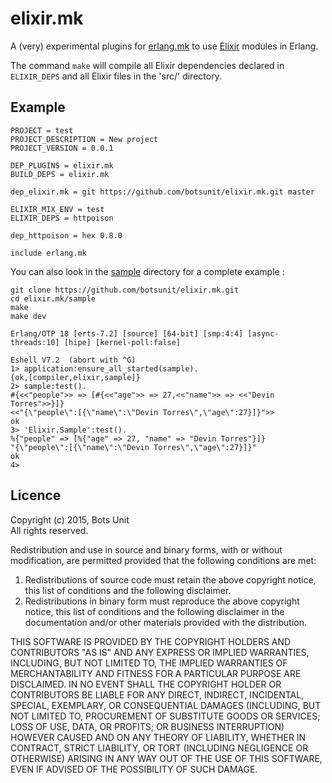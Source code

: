 # elixir.mk

A (very) experimental plugins for [erlang.mk](http://erlang.mk) to use [Elixir](http://elixir-lang.org/) modules in Erlang.

The command `make` will compile all Elixir dependencies declared in `ELIXIR_DEPS` and all Elixir files in the 'src/' directory.

## Example

```
PROJECT = test
PROJECT_DESCRIPTION = New project
PROJECT_VERSION = 0.0.1

DEP_PLUGINS = elixir.mk
BUILD_DEPS = elixir.mk

dep_elixir.mk = git https://github.com/botsunit/elixir.mk.git master

ELIXIR_MIX_ENV = test
ELIXIR_DEPS = httpoison 

dep_httpoison = hex 0.8.0

include erlang.mk
```

You can also look in the [sample](sample) directory for a complete example :

```
git clone https://github.com/botsunit/elixir.mk.git
cd elixir.mk/sample
make
make dev

Erlang/OTP 18 [erts-7.2] [source] [64-bit] [smp:4:4] [async-threads:10] [hipe] [kernel-poll:false]

Eshell V7.2  (abort with ^G)
1> application:ensure_all_started(sample).
{ok,[compiler,elixir,sample]}
2> sample:test().
#{<<"people">> => [#{<<"age">> => 27,<<"name">> => <<"Devin Torres">>}]}
<<"{\"people\":[{\"name\":\"Devin Torres\",\"age\":27}]}">>
ok
3> 'Elixir.Sample':test().
%{"people" => [%{"age" => 27, "name" => "Devin Torres"}]}
"{\"people\":[{\"name\":\"Devin Torres\",\"age\":27}]}"
ok
4>

```

## Licence

Copyright (c) 2015, Bots Unit<br />
All rights reserved.

Redistribution and use in source and binary forms, with or without modification, are permitted provided that the following conditions are met:

1. Redistributions of source code must retain the above copyright notice, this list of conditions and the following disclaimer.
1. Redistributions in binary form must reproduce the above copyright notice, this list of conditions and the following disclaimer in the documentation and/or other materials provided with the distribution.


THIS SOFTWARE IS PROVIDED BY THE COPYRIGHT HOLDERS AND CONTRIBUTORS "AS IS" AND ANY EXPRESS OR IMPLIED WARRANTIES, INCLUDING, BUT NOT LIMITED TO, THE IMPLIED WARRANTIES OF MERCHANTABILITY AND FITNESS FOR A PARTICULAR PURPOSE ARE DISCLAIMED. IN NO EVENT SHALL THE COPYRIGHT HOLDER OR CONTRIBUTORS BE LIABLE FOR ANY DIRECT, INDIRECT, INCIDENTAL, SPECIAL, EXEMPLARY, OR CONSEQUENTIAL DAMAGES (INCLUDING, BUT NOT LIMITED TO, PROCUREMENT OF SUBSTITUTE GOODS OR SERVICES; LOSS OF USE, DATA, OR PROFITS; OR BUSINESS INTERRUPTION) HOWEVER CAUSED AND ON ANY THEORY OF LIABILITY, WHETHER IN CONTRACT, STRICT LIABILITY, OR TORT (INCLUDING NEGLIGENCE OR OTHERWISE) ARISING IN ANY WAY OUT OF THE USE OF THIS SOFTWARE, EVEN IF ADVISED OF THE POSSIBILITY OF SUCH DAMAGE.


